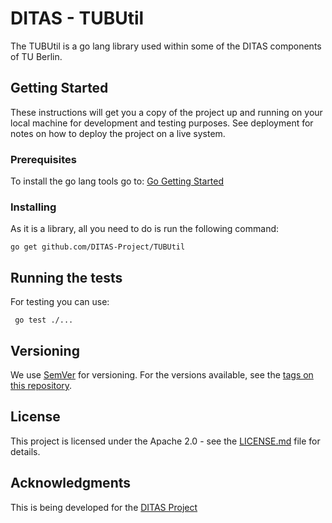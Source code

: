 # DITAS - TUBUtil
The TUBUtil is a go lang library used within some of the DITAS components of TU Berlin. 

## Getting Started

These instructions will get you a copy of the project up and running on your local machine for development and testing purposes. See deployment for notes on how to deploy the project on a live system.

### Prerequisites

To install the go lang tools go to: [Go Getting Started](https://golang.org/doc/install)


### Installing

As it is a library, all you need to do is run the following command:

```
go get github.com/DITAS-Project/TUBUtil
```

## Running the tests

For testing you can use:
```
 go test ./...
```

## Versioning

We use [SemVer](http://semver.org/) for versioning. For the versions available, see the [tags on this repository](https://github.com/your/project/tags). 

## License

This project is licensed under the Apache 2.0 - see the [LICENSE.md](LICENSE.md) file for details.

## Acknowledgments

This is being developed for the [DITAS Project](https://www.ditas-project.eu/)
